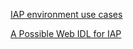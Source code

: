 [IAP environment use cases](IAP-Environment-Use-Cases)

[A Possible Web IDL for IAP](A-Possible-Web-IDL-for-IAP)

